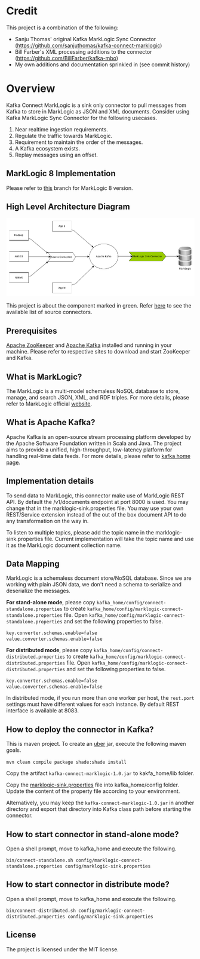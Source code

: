 # Credit

This project is a combination of the following:
* Sanju Thomas' original Kafka MarkLogic Sync Connector (https://github.com/sanjuthomas/kafka-connect-marklogic)
* Bill Farber's XML processing additions to the connector (https://github.com/BillFarber/kafka-mbo)
* My own additions and documentation sprinkled in (see commit history)

# Overview

Kafka Connect MarkLogic is a sink only connector to pull messages from Kafka to store in MarkLogic as JSON  and XML documents. Consider using Kafka MarkLogic Sync Connector for the following usecases.

1. Near realtime ingestion requirements.
2. Regulate the traffic towards MarkLogic.
3. Requirement to maintain the order of the messages. 
4. A Kafka ecosystem exists.
5. Replay messages using an offset.

## MarkLogic 8 Implementation 
Please refer to [this](https://github.com/sanjuthomas/kafka-connect-marklogic/tree/MARKLOGIC-8) branch for MarkLogic 8 version.

## High Level Architecture Diagram

![Kafka Connect MarkLogic](KafkaConnectMarkLogic.png)

This project is about the component marked in green. Refer [here](http://confluent.io/product/connectors) to see the available list of source connectors.

## Prerequisites

[Apache ZooKeeper](https://zookeeper.apache.org) and [Apache Kafka](https://kafka.apache.org) installed and running in your machine. Please refer to respective sites to download and start ZooKeeper and Kafka. 

## What is MarkLogic?
The MarkLogic is a multi-model schemaless NoSQL database to store, manage, and search JSON, XML, and RDF triples. For more details, please refer to MarkLogic official [website](marklogic.com).

## What is Apache Kafka?
Apache Kafka is an open-source stream processing platform developed by the Apache Software Foundation written in Scala and Java. The project aims to provide a unified, high-throughput, low-latency platform for handling real-time data feeds. For more details, please refer to [kafka home page](https://kafka.apache.org/).

## Implementation details 

To send data to MarkLogic, this connector make use of MarkLogic REST API. By default the /v1/documents endpoint at port 8000 is used. You may change that in the marklogic-sink.properties file. You may use your own REST/Service extension instead of the out of the box document API to do any transformation on the way in.

To listen to multiple topics, please add the topic name in the marklogic-sink.properties file. Current implementation will take the topic name and use it as the MarkLogic document collection name.

## Data Mapping

MarkLogic is a schemaless document store/NoSQL database. Since we are working with plain JSON data, we don't need a schema to serialize and deserialize the messages. 

**For stand-alone mode**, please copy ```kafka_home/config/connect-standalone.properties``` to create ```kafka_home/config/marklogic-connect-standalone.properties``` file. Open ```kafka_home/config/marklogic-connect-standalone.properties``` and set the following properties to false.

```
key.converter.schemas.enable=false
value.converter.schemas.enable=false
```

**For distributed mode**, please copy ```kafka_home/config/connect-distributed.properties``` to create ```kafka_home/config/marklogic-connect-distributed.properties``` file. Open ```kafka_home/config/marklogic-connect-distributed.properties``` and set the following properties to false.

```
key.converter.schemas.enable=false
value.converter.schemas.enable=false
```

In distributed mode, if you run more than one worker per host, the ```rest.port``` settings must have different values for each instance. By default REST interface is available at 8083.

## How to deploy the connector in Kafka?

This is maven project. To create an [uber](https://maven.apache.org/plugins/maven-shade-plugin/index.html) jar, execute the following maven goals.

```mvn clean compile package shade:shade install```

Copy the artifact ```kafka-connect-marklogic-1.0.jar``` to kakfa_home/lib folder.

Copy the [marklogic-sink.properties](https://github.com/sanjuthomas/kafka-connect-marklogic/blob/master/config/marklogic-sink.properties) file into kafka_home/config folder. Update the content of the property file according to your environment.

Alternatively, you may keep the ```kafka-connect-marklogic-1.0.jar``` in another directory and export that directory into Kafka class path before starting the connector.

## How to start connector in stand-alone mode?

Open a shell prompt, move to kafka_home and execute the following.

```
bin/connect-standalone.sh config/marklogic-connect-standalone.properties config/marklogic-sink.properties
```

## How to start connector in distribute mode?

Open a shell prompt, move to kafka_home and execute the following.

```
bin/connect-distributed.sh config/marklogic-connect-distributed.properties config/marklogic-sink.properties
```

## License
The project is licensed under the MIT license.

